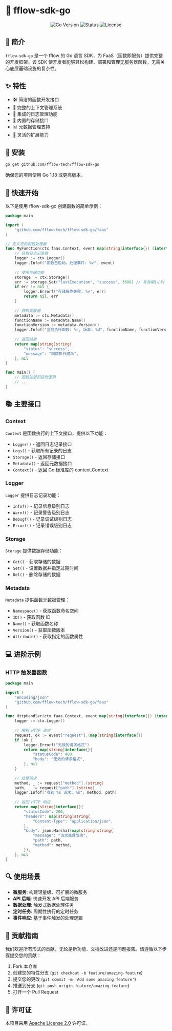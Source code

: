 # 🚀 fflow-sdk-go

<div align="center">
  <img src="https://img.shields.io/badge/Go-1.18+-00ADD8?style=flat-square&logo=go&logoColor=white" alt="Go Version">
  <img src="https://img.shields.io/badge/Status-Active-success?style=flat-square" alt="Status">
  <img src="https://img.shields.io/badge/License-MIT-blue?style=flat-square" alt="License">
</div>

## 📖 简介

`fflow-sdk-go` 是一个 fflow 的 Go 语言 SDK，为 FaaS（函数即服务）提供完整的开发框架。该 SDK 使开发者能够轻松构建、部署和管理无服务器函数，无需关心底层基础设施的复杂性。

## ✨ 特性

- 🛠️ 简洁的函数开发接口
- 🔄 完整的上下文管理系统
- 📝 集成的日志管理功能
- 💾 内置的存储接口
- 📊 元数据管理支持
- 🔌 灵活的扩展能力

## 🔧 安装

```bash
go get github.com/fflow-tech/fflow-sdk-go
```

确保您的项目使用 Go 1.18 或更高版本。

## 🚀 快速开始

以下是使用 fflow-sdk-go 创建函数的简单示例：

```go
package main

import (
    "github.com/fflow-tech/fflow-sdk-go/faas"
)

// 定义您的函数处理器
func MyFunction(ctx faas.Context, event map[string]interface{}) (interface{}, error) {
    // 获取日志记录器
    logger := ctx.Logger()
    logger.Infof("函数已启动，处理事件: %v", event)
    
    // 使用存储功能
    storage := ctx.Storage()
    err := storage.Set("lastExecution", "success", 3600) // 有效期1小时
    if err != nil {
        logger.Errorf("存储操作失败: %v", err)
        return nil, err
    }
    
    // 获取元数据
    metadata := ctx.Metadata()
    functionName := metadata.Name()
    functionVersion := metadata.Version()
    logger.Infof("当前执行函数: %s, 版本: %d", functionName, functionVersion)
    
    // 返回结果
    return map[string]string{
        "status": "success",
        "message": "函数执行成功",
    }, nil
}

func main() {
    // 函数注册和启动逻辑
    // ...
}
```

## 📚 主要接口

### Context

`Context` 是函数执行的上下文接口，提供以下功能：

- `Logger()` - 返回日志记录接口
- `Logs()` - 获取所有记录的日志
- `Storage()` - 返回存储接口
- `Metadata()` - 返回元数据接口
- `Context()` - 返回 Go 标准库的 context.Context

### Logger

`Logger` 提供日志记录功能：

- `Infof()` - 记录信息级别日志
- `Warnf()` - 记录警告级别日志
- `Debugf()` - 记录调试级别日志
- `Errorf()` - 记录错误级别日志

### Storage

`Storage` 提供数据存储功能：

- `Get()` - 获取存储的数据
- `Set()` - 设置数据并指定过期时间
- `Del()` - 删除存储的数据

### Metadata

`Metadata` 提供函数元数据管理：

- `Namespace()` - 获取函数命名空间
- `ID()` - 获取函数 ID
- `Name()` - 获取函数名称
- `Version()` - 获取函数版本
- `Attribute()` - 获取指定的函数属性

## 💻 进阶示例

### HTTP 触发器函数

```go
package main

import (
    "encoding/json"
    "github.com/fflow-tech/fflow-sdk-go/faas"
)

func HttpHandler(ctx faas.Context, event map[string]interface{}) (interface{}, error) {
    logger := ctx.Logger()
    
    // 解析 HTTP 请求
    request, ok := event["request"].(map[string]interface{})
    if !ok {
        logger.Errorf("无效的请求格式")
        return map[string]interface{}{
            "statusCode": 400,
            "body": "无效的请求格式",
        }, nil
    }
    
    // 处理请求
    method, _ := request["method"].(string)
    path, _ := request["path"].(string)
    logger.Infof("收到 %s 请求: %s", method, path)
    
    // 返回 HTTP 响应
    return map[string]interface{}{
        "statusCode": 200,
        "headers": map[string]string{
            "Content-Type": "application/json",
        },
        "body": json.Marshal(map[string]string{
            "message": "请求处理成功",
            "path": path,
            "method": method,
        }),
    }, nil
}
```

## 🔍 使用场景

- **微服务**: 构建轻量级、可扩展的微服务
- **API 后端**: 快速开发 API 后端服务
- **数据处理**: 触发式数据处理任务
- **定时任务**: 周期性执行的定时任务
- **事件响应**: 基于事件触发的处理逻辑

## 🤝 贡献指南

我们欢迎所有形式的贡献，无论是新功能、文档改进还是问题报告。请遵循以下步骤提交您的贡献：

1. Fork 本仓库
2. 创建您的特性分支 (`git checkout -b feature/amazing-feature`)
3. 提交您的更改 (`git commit -m 'Add some amazing feature'`)
4. 推送到分支 (`git push origin feature/amazing-feature`)
5. 打开一个 Pull Request

## 📄 许可证

本项目采用 [Apache License 2.0](https://www.apache.org/licenses/LICENSE-2.0) 许可证。
